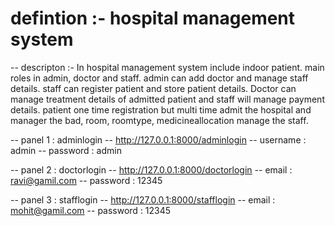 <h1>defintion :- hospital management system</h1>
-- descripton :- In hospital management system include indoor patient. main roles in admin, doctor and staff. admin can add      doctor and manage staff details. staff can register patient and store patient details. Doctor can manage treatment           details of admitted patient and staff will manage payment details. patient one time registration but multi time admit    
    the hospital and manager the bad, room, roomtype, medicineallocation manage the staff.  
   

-- panel 1 : adminlogin 
-- http://127.0.0.1:8000/adminlogin
-- username : admin
-- password : admin

-- panel 2 : doctorlogin
-- http://127.0.0.1:8000/doctorlogin
-- email : ravi@gamil.com
-- password : 12345

-- panel 3 : stafflogin
-- http://127.0.0.1:8000/stafflogin
-- email : mohit@gamil.com
-- password : 12345  


